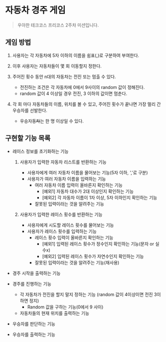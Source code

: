 # 자동차 경주 게임
> 우아한 테크코스 프리코스 2주차 미션입니다.

## 게임 방법
1. 사용자는 각 자동차에 5자 이하의 이름을 쉼표(,)로 구분하여 부여한다.

2. 이후 사용자는 자동차들이 몇 회 이동할지 정한다.

3. 주어진 횟수 동안 n대의 자동차는 전진 또는 멈출 수 있다.
    * 전진하는 조건은 각 자동차에 0에서 9사이의 random 값이 정해진다.
    * random 값이 4 이상일 경우 전진, 3 이하의 값이면 멈춘다.

4. 각 회 마다 자동차들의 이름, 위치를 볼 수 있고, 주어진 횟수가 끝나면 가장 멀리 간 우승자를 선발한다.
    * 우승자~~동차~~는 한 명 이상일 수 있다.

## 구현할 기능 목록
* 레이스 정보를 초기화하는 기능
    1. 사용자가 입력한 자동차 리스트를 반환하는 기능
        * 사용자에게 여러 자동차 이름을 물어보는 기능(5자 이하, ','로 구분)
        * 사용자가 여러 자동차 이름을 입력하는 기능
            * 여러 자동차 이름 입력이 올바른지 확인하는 기능
                * [예외1] 자동차 대수가 2대 이상인지 확인하는 기능
                * [예외2] 각 자동차 이름이 1자 이상, 5자 이하인지 확인하는 기능
            * 잘못된 입력이라는 것을 알려주는 기능
    
    2. 사용자가 입력한 레이스 횟수를 반환하는 기능
        * 사용자에게 시도할 레이스 횟수를 물어보는 기능
        * 사용자가 레이스 횟수를 입력하는 기능
            * 레이스 횟수 입력이 올바른지 확인하는 기능
                * [예외1] 입력된 레이스 횟수가 정수인지 확인하는 기능(문자 or 실수x)
                * [예외2] 입력된 레이스 횟수가 자연수인지 확인하는 기능
            * 잘못된 입력이라는 것을 알려주는 기능(재사용)

* 경주 시작을 출력하는 기능

* 경주를 진행하는 기능
    * 각 자동차가 전진을 할지 말지 정하는 기능 (random 값이 4이상이면 전진 3이하면 정지)
        * Random 값을 구하는 기능(0에서 9 사이)
    * 자동차들의 현재 위치를 출력하는 기능

* 우승자를 판단하는 기능

* 우승자를 출력하는 기능
